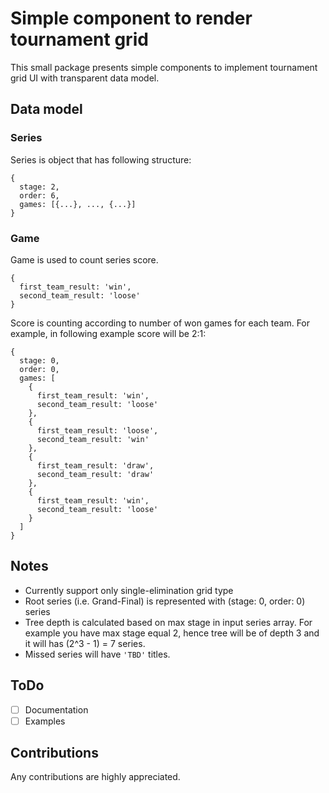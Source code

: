 # Simple component to render tournament grid

This small package presents simple components to implement tournament grid UI
with transparent data model.

## Data model

### Series

Series is object that has following structure:

```
{
  stage: 2,
  order: 6,
  games: [{...}, ..., {...}]
}
```

### Game

Game is used to count series score.

```
{
  first_team_result: 'win',
  second_team_result: 'loose'
}
```

Score is counting according to number of won games for each team.
For example, in following example score will be 2:1:

```
{
  stage: 0,
  order: 0,
  games: [
    {
      first_team_result: 'win',
      second_team_result: 'loose'
    },
    {
      first_team_result: 'loose',
      second_team_result: 'win'
    },
    {
      first_team_result: 'draw',
      second_team_result: 'draw'
    },
    {
      first_team_result: 'win',
      second_team_result: 'loose'
    }
  ]
}
```

## Notes

* Currently support only single-elimination grid type
* Root series (i.e. Grand-Final) is represented with (stage: 0, order: 0) series
* Tree depth is calculated based on max stage in input series array. For example you have max stage equal 2, hence tree will be of depth 3 and it will has (2^3 - 1) = 7 series.
* Missed series will have `'TBD'` titles.

## ToDo

- [ ] Documentation
- [ ] Examples

## Contributions

Any contributions are highly appreciated.
